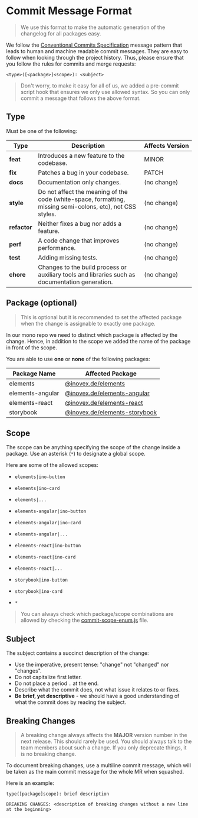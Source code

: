 # Commit Message Format

> We use this format to make the automatic generation of the changelog for all packages easy.

We follow the [Conventional Commits Specification](https://www.conventionalcommits.org/en/v1.0.0/) message pattern that leads to human and machine readable commit messages. They are easy to follow when looking through the project history. Thus, please ensure that you follow the rules for commits and merge requests:

`<type>([<package>]<scope>): <subject>`

> Don't worry, to make it easy for all of us, we added a pre-commit script hook that ensures we only use allowed syntax. So you can only commit a message that follows the above format.

## Type

Must be one of the following:

| Type         | Description                                                                                                | Affects&nbsp;Version |
| ------------ | ---------------------------------------------------------------------------------------------------------- | -------------------- |
| **feat**     | Introduces a new feature to the codebase.                                                                  | MINOR                |
| **fix**      | Patches a bug in your codebase.                                                                            | PATCH                |
| **docs**     | Documentation only changes.                                                                                | (no change)          |
| **style**    | Do not affect the meaning of the code (white-space, formatting, missing semi-colons, etc), not CSS styles. | (no change)          |
| **refactor** | Neither fixes a bug nor adds a feature.                                                                    | (no change)          |
| **perf**     | A code change that improves performance.                                                                   | (no change)          |
| **test**     | Adding missing tests.                                                                                      | (no change)          |
| **chore**    | Changes to the build process or auxiliary tools and libraries such as documentation generation.            | (no change)          |

## Package (optional)

> This is optional but it is recommended to set the affected package when the change is assignable to exactly one package.

In our mono repo we need to distinct which package is affected by the change. Hence, in addition to the scope we added the name of the package in front of the scope.

You are able to use **one** or **none** of the following packages:

| Package Name     | Affected Package                                         |
| ---------------- | -------------------------------------------------------- |
| elements         | [@inovex.de/elements](packages/elements)                 |
| elements-angular | [@inovex.de/elements-angular](packages/elements-angular) |
| elements-react   | [@inovex.de/elements-react](packages/elements-react)     |
| storybook        | [@inovex.de/elements-storybook](packages/storybook)      |

## Scope

The scope can be anything specifying the scope of the change inside a package. Use an asterisk (`*`) to designate a global scope.

Here are some of the allowed scopes:

- `elements|ino-button`
- `elements|ino-card`
- `elements|...`

- `elements-angular|ino-button`
- `elements-angular|ino-card`
- `elements-angular|...`

- `elements-react|ino-button`
- `elements-react|ino-card`
- `elements-react|...`

- `storybook|ino-button`
- `storybook|ino-card`
- `*`

> You can always check which package/scope combinations are allowed by checking the [commit-scope-enum.js](https://github.com/inovex/elements/blob/master/commit-scope-enum.js) file.

## Subject

The subject contains a succinct description of the change:

- Use the imperative, present tense: "change" not "changed" nor "changes".
- Do not capitalize first letter.
- Do not place a period `.` at the end.
- Describe what the commit does, not what issue it relates to or fixes.
- **Be brief, yet descriptive** - we should have a good understanding of what the commit does by reading the subject.

## Breaking Changes

> A breaking change always affects the **MAJOR** version number in the next release. This should rarely be used. You should always talk to the team members about such a change. If you only deprecate things, it is no breaking change.

To document breaking changes, use a multiline commit message, which will be taken as the main commit message for the whole MR when squashed.

Here is an example:

```
type([package]scope): brief description

BREAKING CHANGES: <description of breaking changes without a new line at the beginning>
```
